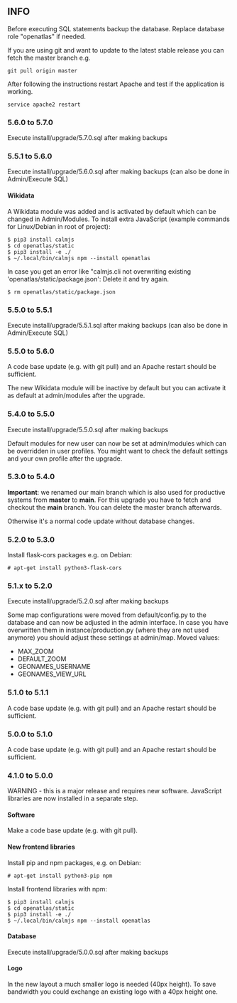 ## INFO
Before executing SQL statements backup the database. Replace database role "openatlas" if needed.

If you are using git and want to update to the latest stable release you can fetch the master branch
e.g.

    git pull origin master

After following the instructions restart Apache and test if the application is working.

    service apache2 restart

### 5.6.0 to 5.7.0
Execute install/upgrade/5.7.0.sql after making backups

### 5.5.1 to 5.6.0
Execute install/upgrade/5.6.0.sql after making backups (can also be done in Admin/Execute SQL)

#### Wikidata
A Wikidata module was added and is activated by default which can be changed in Admin/Modules.
To install extra JavaScript (example commands for Linux/Debian in root of project):

    $ pip3 install calmjs
    $ cd openatlas/static
    $ pip3 install -e ./
    $ ~/.local/bin/calmjs npm --install openatlas

In case you get an error like "calmjs.cli not overwriting existing 'openatlas/static/package.json':
Delete it and try again.

    $ rm openatlas/static/package.json

### 5.5.0 to 5.5.1
Execute install/upgrade/5.5.1.sql after making backups (can also be done in Admin/Execute SQL)

### 5.5.0 to 5.6.0
A code base update (e.g. with git pull) and an Apache restart should be sufficient.

The new Wikidata module will be inactive by default but you can activate it as default at 
admin/modules after the upgrade.

### 5.4.0 to 5.5.0
Execute install/upgrade/5.5.0.sql after making backups

Default modules for new user can now be set at admin/modules which can be overridden in user
profiles. You might want to check the default settings and your own profile after the upgrade.

### 5.3.0 to 5.4.0
**Important**: we renamed our main branch which is also used for productive systems from **master**
to **main**. For this upgrade you have to fetch and checkout the **main** branch. You can delete
the master branch afterwards.

Otherwise it's a normal code update without database changes.

### 5.2.0 to 5.3.0
Install flask-cors packages e.g. on Debian: 

    # apt-get install python3-flask-cors

### 5.1.x to 5.2.0
Execute install/upgrade/5.2.0.sql after making backups

Some map configurations were moved from default/config.py to the database and can now be adjusted in 
the admin interface. In case you have overwritten them in instance/production.py (where they are not 
used anymore) you should adjust these settings at admin/map.
Moved values:
* MAX_ZOOM
* DEFAULT_ZOOM
* GEONAMES_USERNAME
* GEONAMES_VIEW_URL

### 5.1.0 to 5.1.1
A code base update (e.g. with git pull) and an Apache restart should be sufficient.

### 5.0.0 to 5.1.0
A code base update (e.g. with git pull) and an Apache restart should be sufficient.

### 4.1.0 to 5.0.0
WARNING - this is a major release and requires new software. JavaScript libraries are now installed
in a separate step.

#### Software
Make a code base update (e.g. with git pull).

#### New frontend libraries
Install pip and npm packages, e.g. on Debian:

    # apt-get install python3-pip npm

Install frontend libraries with npm:

    $ pip3 install calmjs
    $ cd openatlas/static
    $ pip3 install -e ./
    $ ~/.local/bin/calmjs npm --install openatlas

#### Database
Execute install/upgrade/5.0.0.sql after making backups

#### Logo
In the new layout a much smaller logo is needed (40px height). To save bandwidth you could exchange an existing logo with a 40px height one.
